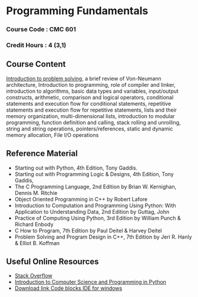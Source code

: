 # Programming Fundamentals

### Course Code : CMC 601
### Credit Hours : 4 (3,1)



## Course Content

[Introduction to problem solving](./problemSolving.md), a brief review of Von-Neumann architecture, Introduction to programming, role of compiler and linker, introduction to algorithms, basic data types and variables, input/output constructs, arithmetic, comparison and logical operators, conditional statements and execution flow for conditional statements, repetitive statements and execution flow for repetitive statements, lists and their memory organization, multi-dimensional lists, introduction to modular programming, function definition and calling, stack rolling and unrolling, string and string operations,
pointers/references, static and dynamic memory allocation, File I/O operations


## Reference Material
- Starting out with Python, 4th Edition, Tony Gaddis.
- Starting out with Programming Logic & Designs, 4th Edition, Tony Gaddis,
- The C Programming Language, 2nd Edition by Brian W. Kernighan, Dennis M. Ritchie
- Object Oriented Programming in C++ by Robert Lafore
- Introduction to Computation and Programming Using Python: With Application to Understanding Data, 2nd Edition by Guttag, John
- Practice of Computing Using Python, 3rd Edition by William Punch & Richard Enbody
- C How to Program, 7th Edition by Paul Deitel & Harvey Deitel
- Problem Solving and Program Design in C++, 7th Edition by Jeri R. Hanly & Elliot B. Koffman

## Useful Online Resources
- [Stack Overflow ](https://stackoverflow.com/)
- [Introduction to Computer Science and Programming in Python](https://ocw.mit.edu/courses/electrical-engineering-and-computer-science/6-0001-introduction-to-computer-science-and-programming-in-python-fall-2016/)
- [Download link Code blocks IDE for windows](https://www.codeblocks.org/downloads/binaries/#imagesoswindows48pnglogo-microsoft-windows)
